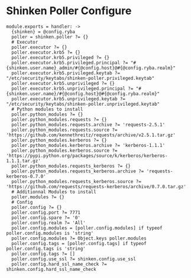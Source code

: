 
# Shinken Poller Configure

    module.exports = handler: ->
      {shinken} = @config.ryba
      poller = shinken.poller ?= {}
      # Executor
      poller.executor ?= {}
      poller.executor.krb5 ?= {}
      poller.executor.krb5.privileged ?= {}
      poller.executor.krb5.privileged.principal ?= "#{shinken.user.name}_admin/#{@config.host}@#{@config.ryba.realm}"
      poller.executor.krb5.privileged.keytab ?= "/etc/security/keytabs/shinken-poller.privileged.keytab"
      poller.executor.krb5.unprivileged ?= {}
      poller.executor.krb5.unprivileged.principal ?= "#{shinken.user.name}/#{@config.host}@#{@config.ryba.realm}"
      poller.executor.krb5.unprivileged.keytab ?= "/etc/security/keytabs/shinken-poller.unprivileged.keytab"
      # Python modules to install
      poller.python_modules ?= {}
      poller.python_modules.requests ?= {}
      poller.python_modules.requests.archive ?= 'requests-2.5.1'
      poller.python_modules.requests.source ?= 'https://github.com/kennethreitz/requests/archive/v2.5.1.tar.gz'
      poller.python_modules.kerberos ?= {}
      poller.python_modules.kerberos.archive ?= 'kerberos-1.1.1'
      poller.python_modules.kerberos.source ?= 'https://pypi.python.org/packages/source/k/kerberos/kerberos-1.1.1.tar.gz'
      poller.python_modules.requests_kerberos ?= {}
      poller.python_modules.requests_kerberos.archive ?= 'requests-kerberos-0.7.0'
      poller.python_modules.requests_kerberos.source ?= 'https://github.com/requests/requests-kerberos/archive/0.7.0.tar.gz'
      # Additionnal Modules to install
      poller.modules ?= {}
      # Config
      poller.config ?= {}
      poller.config.port ?= 7771
      poller.config.spare ?= '0'
      poller.config.realm ?= 'All'
      poller.config.modules = [poller.config.modules] if typeof poller.config.modules is 'string'
      poller.config.modules ?= Object.keys poller.modules
      poller.config.tags = [poller.config.tags] if typeof poller.config.tags is 'string'
      poller.config.tags ?= []
      poller.config.use_ssl ?= shinken.config.use_ssl
      poller.config.hard_ssl_name_check ?= shinken.config.hard_ssl_name_check
